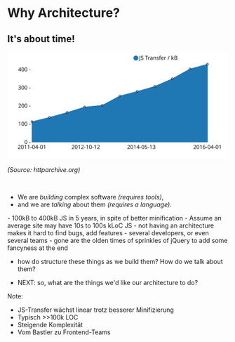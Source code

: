 # Why Architecture?

## It's about time!

<img width="800"
     alt="JS Transfer Size Chart"
     src="slides/02_client_architecture/images/js-transfer-chart.svg">

*(Source: httparchive.org)*

<p>&nbsp;</p>

- We are *building* complex software *(requires tools)*,
- and we are *talking* about them *(requires a language)*.




<div class="slide-comment">
- 100kB to 400kB JS in 5 years, in spite of better minification
- Assume an average site may have 10s to 100s kLoC JS
- not having an architecture makes it hard to find bugs, add features
- several developers, or even several teams
- gone are the olden times of sprinkles of jQuery to add some fancyness at the end

- how do structure these things as we build them? How do we talk about them?

- NEXT: so, what are the things we'd like our architecture to do?
</div>


Note:
- JS-Transfer wächst linear trotz besserer Minifizierung
- Typisch >>100k LOC
- Steigende Komplexität
- Vom Bastler zu Frontend-Teams
